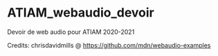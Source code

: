 # ATIAM_webaudio_devoir
Devoir de web audio pour ATIAM 2020-2021

Credits: chrisdavidmills @ https://github.com/mdn/webaudio-examples
